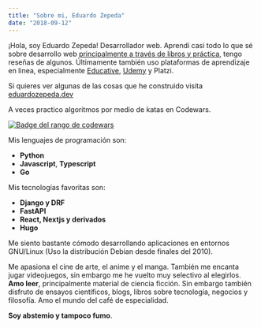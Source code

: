 ```yaml
---
title: "Sobre mi, Eduardo Zepeda"
date: "2018-09-12"
---
```


¡Hola, soy Eduardo Zepeda! Desarrollador web. Aprendí casi todo lo que sé sobre desarrollo web [principalmente a través de libros y práctica,](/pages/libros-que-he-leido-y-resenas/) tengo reseñas de algunos. Últimamente también uso plataformas de aprendizaje en linea, especialmente [Educative](https://educative.io), [Udemy](https://www.udemy.com/) y Platzi.

Si quieres ver algunas de las cosas que he construido visita [eduardozepeda.dev](https://eduardozepeda.dev/)

A veces practico algoritmos por medio de katas en Codewars.

[![Badge del rango de codewars](https://www.codewars.com/users/EduardoZepeda/badges/small)](https://www.codewars.com/users/EduardoZepeda)

Mis lenguajes de programación son:

- **Python**
- **Javascript**, **Typescript**
- **Go**

Mis tecnologías favoritas son:

- **Django y DRF**
- **FastAPI**
- **React, Nextjs y derivados**
- **Hugo**

Me siento bastante cómodo desarrollando aplicaciones en entornos GNU/Linux (Uso la distribución Debian desde finales del 2010).

Me apasiona el cine de arte, el anime y el manga. También me encanta jugar videojuegos, sin embargo me he vuelto muy selectivo al elegirlos. **Amo leer**, principalmente material de ciencia ficción. Sin embargo también disfruto de ensayos científicos, blogs, libros sobre tecnología, negocios y filosofía. Amo el mundo del café de especialidad.
  
**Soy abstemio y tampoco fumo**.
